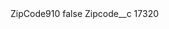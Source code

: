 <?xml version="1.0" encoding="UTF-8"?>
<CustomMetadata xmlns="http://soap.sforce.com/2006/04/metadata" xmlns:xsi="http://www.w3.org/2001/XMLSchema-instance" xmlns:xsd="http://www.w3.org/2001/XMLSchema">
    <label>ZipCode910</label>
    <protected>false</protected>
    <values>
        <field>Zipcode__c</field>
        <value xsi:type="xsd:string">17320</value>
    </values>
</CustomMetadata>
